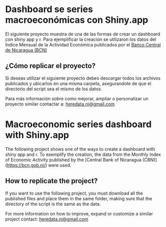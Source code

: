 # Dashboard se series macroeconómicas con Shiny.app
El siguiente proyecto muestra de una de las formas de crear un dashboard con shiny app y r. Para ejemplificar la creación se utilizaron los datos del Índice Mensual de la Actividad Económica publicados por el [Banco Central de Nicaragua (BCN)](https://bcn.gob.ni/)

## ¿Cómo replicar el proyecto?
Si deseas utilizar el siguiente proyecto debes descargar todos los archivos publicados y ubicarlos en una misma carpeta, asegurandote de que el directorio del script sea el mismo de los datos. 

Para más información sobre como mejorar, ampliar o personalizar un proyecto similar contactar a: heredata.ni@gmail.com

# Macroeconomic series dashboard with Shiny.app

The following project shows one of the ways to create a dashboard with shiny app and r. To exemplify the creation, the data from the Monthly Index of Economic Activity published by the [Central Bank of Nicaragua (CBN)] (https://bcn.gob.ni/) were used.

## How to replicate the project?
If you want to use the following project, you must download all the published files and place them in the same folder, making sure that the directory of the script is the same as the data.

For more information on how to improve, expand or customize a similar project contact: heredata.ni@gmail.com
